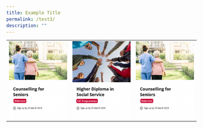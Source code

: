 ```yaml
---
title: Example Title
permalink: /test3/
description: ""
---
```



|  |  | |
| --- | --- | --- |
| ![](/images/eldercare-img.png) | ![](/images/hdss-img.png)  |  ![](/images/eldercare-img.png)